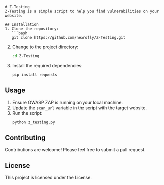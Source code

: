 ```
# Z-Testing
Z-Testing is a simple script to help you find vulnerabilities on your website. 

## Installation 
1. Clone the repository: 
   ```bash 
   git clone https://github.com/nearofly/Z-Testing.git 
   ``` 
2. Change to the project directory: 
   ```bash 
   cd Z-Testing 
   ``` 
3. Install the required dependencies: 
   ```bash 
   pip install requests 
   ``` 

## Usage 
1. Ensure OWASP ZAP is running on your local machine. 
2. Update the `scan_url` variable in the script with the target website. 
3. Run the script: 
   ```bash 
   python z_testing.py 
   ``` 

## Contributing 
Contributions are welcome! Please feel free to submit a pull request. 

## License 
This project is licensed under the  License.
```
